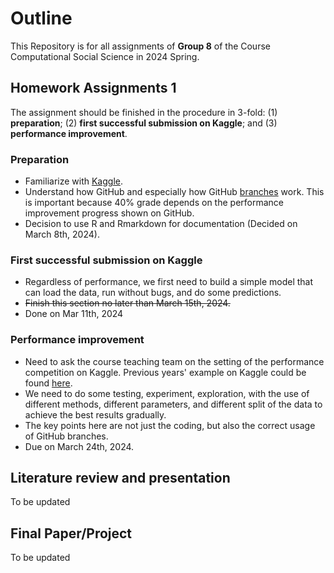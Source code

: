 # Outline

This Repository is for all assignments of **Group 8** of the Course Computational Social Science in 2024 Spring.

## Homework Assignments 1
The assignment should be finished in the procedure in 3-fold: (1) **preparation**; (2) **first successful submission on Kaggle**; and (3) **performance improvement**.
### Preparation
- Familiarize with [Kaggle](https://www.kaggle.com/datasets/jtentor/blogfeedback-data-set).
- Understand how GitHub and especially how GitHub [branches](https://docs.github.com/en/pull-requests/collaborating-with-pull-requests/proposing-changes-to-your-work-with-pull-requests/about-branches) work. This is important because 40% grade depends on the performance improvement progress shown on GitHub.
- Decision to use R and Rmarkdown for documentation (Decided on March 8th, 2024).

### First successful submission on Kaggle
- Regardless of performance, we first need to build a simple model that can load the data, run without bugs, and do some predictions.
- ~~Finish this section no later than March 15th, 2024.~~
- Done on Mar 11th, 2024

### Performance improvement
- Need to ask the course teaching team on the setting of the performance competition on Kaggle. Previous years' example on Kaggle could be found [here](https://www.kaggle.com/competitions/2023-hkust-4300-5500-1/leaderboard).
- We need to do some testing, experiment, exploration, with the use of different methods, different parameters, and different split of the data to achieve the best results gradually.
- The key points here are not just the coding, but also the correct usage of GitHub branches.
- Due on March 24th, 2024.
 
## Literature review and presentation
To be updated

## Final Paper/Project
To be updated
